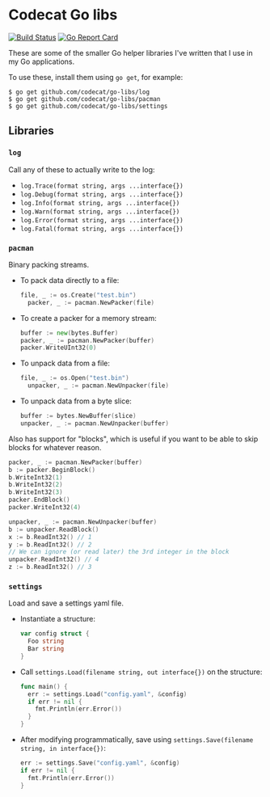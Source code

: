 # Codecat Go libs

[![Build Status](https://travis-ci.org/codecat/go-libs.svg?branch=master)](https://travis-ci.org/codecat/go-libs) [![Go Report Card](https://goreportcard.com/badge/github.com/codecat/go-libs)](https://goreportcard.com/report/github.com/codecat/go-libs)

These are some of the smaller Go helper libraries I've written that I use in my Go applications.

To use these, install them using `go get`, for example:

```
$ go get github.com/codecat/go-libs/log
$ go get github.com/codecat/go-libs/pacman
$ go get github.com/codecat/go-libs/settings
```

## Libraries

### `log`
Call any of these to actually write to the log:
* `log.Trace(format string, args ...interface{})`
* `log.Debug(format string, args ...interface{})`
* `log.Info(format string, args ...interface{})`
* `log.Warn(format string, args ...interface{})`
* `log.Error(format string, args ...interface{})`
* `log.Fatal(format string, args ...interface{})`

### `pacman`
Binary packing streams.

* To pack data directly to a file:
  ```go
  file, _ := os.Create("test.bin")
	packer, _ := pacman.NewPacker(file)
  ```
* To create a packer for a memory stream:
  ```go
  buffer := new(bytes.Buffer)
  packer, _ := pacman.NewPacker(buffer)
  packer.WriteUInt32(0)
  ```
* To unpack data from a file:
  ```go
  file, _ := os.Open("test.bin")
	unpacker, _ := pacman.NewUnpacker(file)
  ```
* To unpack data from a byte slice:
  ```go
  buffer := bytes.NewBuffer(slice)
  unpacker, _ := pacman.NewUnpacker(buffer)
  ```

Also has support for "blocks", which is useful if you want to be able to skip blocks for whatever reason.

```go
packer, _ := pacman.NewPacker(buffer)
b := packer.BeginBlock()
b.WriteInt32(1)
b.WriteInt32(2)
b.WriteInt32(3)
packer.EndBlock()
packer.WriteInt32(4)
```

```go
unpacker, _ := pacman.NewUnpacker(buffer)
b := unpacker.ReadBlock()
x := b.ReadInt32() // 1
y := b.ReadInt32() // 2
// We can ignore (or read later) the 3rd integer in the block
unpacker.ReadInt32() // 4
z := b.ReadInt32() // 3
```

### `settings`
Load and save a settings yaml file.

* Instantiate a structure:
  ```go
  var config struct {
    Foo string
    Bar string
  }
  ```
* Call `settings.Load(filename string, out interface{})` on the structure:
  ```go
  func main() {
    err := settings.Load("config.yaml", &config)
    if err != nil {
      fmt.Println(err.Error())
    }
  }
  ```
* After modifying programmatically, save using `settings.Save(filename string, in interface{})`:
  ```go
  err := settings.Save("config.yaml", &config)
  if err != nil {
    fmt.Println(err.Error())
  }
  ```
